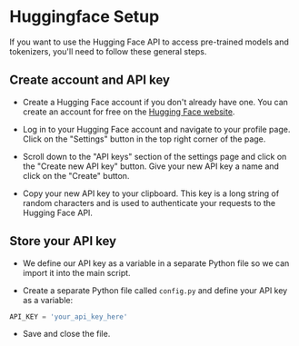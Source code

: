 # Huggingface Setup

If you want to use the Hugging Face API to access pre-trained models and tokenizers, you'll need to follow these general steps.

## Create account and API key

- Create a Hugging Face account if you don't already have one. You can create an account for free on the [Hugging Face website](https://huggingface.co/).

- Log in to your Hugging Face account and navigate to your profile page. Click on the "Settings" button in the top right corner of the page.

- Scroll down to the "API keys" section of the settings page and click on the "Create new API key" button. Give your new API key a name and click on the "Create" button.

- Copy your new API key to your clipboard. This key is a long string of random characters and is used to authenticate your requests to the Hugging Face API.


## Store your API key

- We define our API key as a variable in a separate Python file so we can import it into the main script. 

- Create a separate Python file called `config.py` and define your API key as a variable:

```python
API_KEY = 'your_api_key_here'
```

- Save and close the file.



